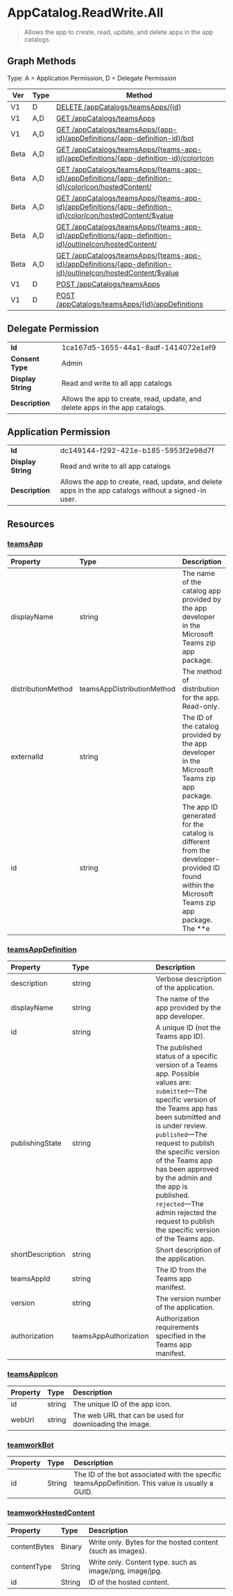 # AppCatalog.ReadWrite.All

> Allows the app to create, read, update, and delete apps in the app catalogs.
## Graph Methods

Type: A = Application Permission, D = Delegate Permission

|Ver|Type|Method|
|-------|----|------|
|V1|D|[DELETE /appCatalogs/teamsApps/{id}](https://docs.microsoft.com/graph/api/teamsapp-delete?view=graph-rest-1.0&tabs=http)|
|V1|A,D|[GET /appCatalogs/teamsApps](https://docs.microsoft.com/graph/api/appcatalogs-list-teamsapps?view=graph-rest-1.0&tabs=http)|
|V1|A,D|[GET /appCatalogs/teamsApps/{app-id}/appDefinitions/{app-definition-id}/bot](https://docs.microsoft.com/graph/api/teamworkbot-get?view=graph-rest-1.0&tabs=http)|
|Beta|A,D|[GET /appCatalogs/teamsApps/{teams-app-id}/appDefinitions/{app-definition-id}/colorIcon](https://docs.microsoft.com/graph/api/teamsappicon-get?view=graph-rest-beta&tabs=http)|
|Beta|A,D|[GET /appCatalogs/teamsApps/{teams-app-id}/appDefinitions/{app-definition-id}/colorIcon/hostedContent/](https://docs.microsoft.com/graph/api/teamworkhostedcontent-get?view=graph-rest-beta&tabs=http)|
|Beta|A,D|[GET /appCatalogs/teamsApps/{teams-app-id}/appDefinitions/{app-definition-id}/colorIcon/hostedContent/$value](https://docs.microsoft.com/graph/api/teamworkhostedcontent-get?view=graph-rest-beta&tabs=http)|
|Beta|A,D|[GET /appCatalogs/teamsApps/{teams-app-id}/appDefinitions/{app-definition-id}/outlineIcon/hostedContent/](https://docs.microsoft.com/graph/api/teamworkhostedcontent-get?view=graph-rest-beta&tabs=http)|
|Beta|A,D|[GET /appCatalogs/teamsApps/{teams-app-id}/appDefinitions/{app-definition-id}/outlineIcon/hostedContent/$value](https://docs.microsoft.com/graph/api/teamworkhostedcontent-get?view=graph-rest-beta&tabs=http)|
|V1|D|[POST /appCatalogs/teamsApps](https://docs.microsoft.com/graph/api/teamsapp-publish?view=graph-rest-1.0&tabs=http)|
|V1|D|[POST /appCatalogs/teamsApps/{id}/appDefinitions](https://docs.microsoft.com/graph/api/teamsapp-update?view=graph-rest-1.0&tabs=http)|
## Delegate Permission
|||
|-|-|
|**Id**|1ca167d5-1655-44a1-8adf-1414072e1ef9|
|**Consent Type**|Admin|
|**Display String**|Read and write to all app catalogs|
|**Description**|Allows the app to create, read, update, and delete apps in the app catalogs.|
## Application Permission
|||
|-|-|
|**Id**|dc149144-f292-421e-b185-5953f2e98d7f|
|**Display String**|Read and write to all app catalogs|
|**Description**|Allows the app to create, read, update, and delete apps in the app catalogs without a signed-in user.|
## Resources
### [teamsApp ](https://docs.microsoft.com/graph/api/resources/teamsapp?view=graph-rest-1.0&tabs=http)
| Property            | Type     | Description |
|:------------------- |:-------- |:----------- |
| displayName                | string   | The name of the catalog app provided by the app developer in the Microsoft Teams zip app package. |
| distributionMethod  | teamsAppDistributionMethod     | The method of distribution for the app. Read-only.|
| externalId          | string   | The ID of the catalog provided by the app developer in the Microsoft Teams zip app package. |
| id                  | string   | The app ID generated for the catalog is different from the developer-provided ID found within the Microsoft Teams zip app package. The **e
### [teamsAppDefinition ](https://docs.microsoft.com/graph/api/resources/teamsappdefinition?view=graph-rest-1.0&tabs=http)
| Property            | Type     | Description |
|:------------------- |:-------- |:----------- |
| description         | string   | Verbose description of the application. |
| displayName         | string   | The name of the app provided by the app developer. |
| id                  | string   | A unique ID (not the Teams app ID). |
| publishingState| string|The published status of a specific version of a Teams app. Possible values are:</br>`submitted`—The specific version of the Teams app has been submitted and is under review. </br>`published`—The request to publish the specific version of the Teams app has been approved by the admin and the app is published. </br> `rejected`—The admin rejected the request to publish the specific version of the Teams app. |
| shortDescription    | string   | Short description of the application. |
| teamsAppId          | string   | The ID from the Teams app manifest. |
| version             | string   | The version number of the application. |
|authorization|teamsAppAuthorization|Authorization requirements specified in the Teams app manifest.|
### [teamsAppIcon ](https://docs.microsoft.com/graph/api/resources/teamsappicon?view=graph-rest-1.0&tabs=http)
| Property      | Type                        | Description                                                                             |
| :------------ | :-------------------------- | :-------------------------------------------------------------------------------------- |
| id            | string                      | The unique ID of the app icon.                                                          |
| webUrl        | string                      | The web URL that can be used for downloading the image.                                 |
### [teamworkBot ](https://docs.microsoft.com/graph/api/resources/teamworkbot?view=graph-rest-1.0&tabs=http)
|Property|Type|Description|
|:---|:---|:---|
|id|String|The ID of the bot associated with the specific teamsAppDefinition. This value is usually a GUID.|
### [teamworkHostedContent ](https://docs.microsoft.com/graph/api/resources/teamworkhostedcontent?view=graph-rest-1.0&tabs=http)
|Property|Type|Description|
|:---|:---|:---|
|contentBytes|Binary|Write only. Bytes for the hosted content (such as images).|
|contentType|String|Write only. Content type. such as image/png, image/jpg.|
|id|String|ID of the hosted content.|
